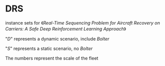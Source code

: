 # DRS
instance sets for 《_Real-Time Sequencing Problem for Aircraft Recovery on Carriers: A Safe Deep Reinforcement Learning Approach_》

"_D_" represents a dynamic scenario, include _Bolter_ 

"_S_" represents a static scenario, no _Bolter_

The numbers represent the scale of the fleet
